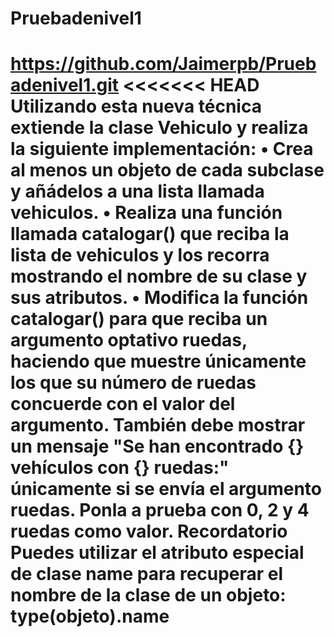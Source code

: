 # Pruebadenivel1
https://github.com/Jaimerpb/Pruebadenivel1.git
<<<<<<< HEAD
Utilizando esta nueva técnica extiende la clase Vehiculo y realiza la siguiente
implementación:
• Crea al menos un objeto de cada subclase y añádelos a una lista
llamada vehiculos.
• Realiza una función llamada catalogar() que reciba la lista de
vehiculos y los recorra mostrando el nombre de su clase y sus
atributos.
• Modifica la función catalogar() para que reciba un argumento
optativo ruedas, haciendo que muestre únicamente los que su
número de ruedas concuerde con el valor del argumento. También
debe mostrar un mensaje "Se han encontrado {} vehículos con {}
ruedas:" únicamente si se envía el argumento ruedas. Ponla a
prueba con 0, 2 y 4 ruedas como valor.
Recordatorio
Puedes utilizar el atributo especial de clase name para recuperar el nombre de
la clase de un objeto:
type(objeto).__name__
=======

